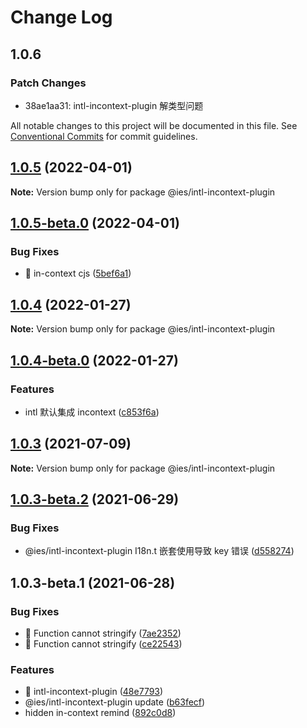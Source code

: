 # Change Log

## 1.0.6

### Patch Changes

- 38ae1aa31: intl-incontext-plugin 解类型问题

All notable changes to this project will be documented in this file.
See [Conventional Commits](https://conventionalcommits.org) for commit guidelines.

## [1.0.5](https://code.byted.org/ies/starling/compare/@ies/intl-incontext-plugin@1.0.5-beta.0...@ies/intl-incontext-plugin@1.0.5) (2022-04-01)

**Note:** Version bump only for package @ies/intl-incontext-plugin

## [1.0.5-beta.0](https://code.byted.org/ies/starling/compare/@ies/intl-incontext-plugin@1.0.4...@ies/intl-incontext-plugin@1.0.5-beta.0) (2022-04-01)

### Bug Fixes

- 🐛 in-context cjs ([5bef6a1](https://code.byted.org/ies/starling/commits/5bef6a14eda01cf4d7f4d9572d880168968bf931))

## [1.0.4](https://code.byted.org/ies/starling/compare/@ies/intl-incontext-plugin@1.0.4-beta.0...@ies/intl-incontext-plugin@1.0.4) (2022-01-27)

**Note:** Version bump only for package @ies/intl-incontext-plugin

## [1.0.4-beta.0](https://code.byted.org/ies/starling/compare/@ies/intl-incontext-plugin@1.0.3...@ies/intl-incontext-plugin@1.0.4-beta.0) (2022-01-27)

### Features

- intl 默认集成 incontext ([c853f6a](https://code.byted.org/ies/starling/commits/c853f6a994d87fafe936dedbf1f0de12d9c1ec18))

## [1.0.3](https://code.byted.org/ies/starling/compare/@ies/intl-incontext-plugin@1.0.3-beta.2...@ies/intl-incontext-plugin@1.0.3) (2021-07-09)

**Note:** Version bump only for package @ies/intl-incontext-plugin

## [1.0.3-beta.2](https://code.byted.org/ies/starling/compare/@ies/intl-incontext-plugin@1.0.3-beta.1...@ies/intl-incontext-plugin@1.0.3-beta.2) (2021-06-29)

### Bug Fixes

- @ies/intl-incontext-plugin I18n.t 嵌套使用导致 key 错误 ([d558274](https://code.byted.org/ies/starling/commits/d55827402f0769fa4712fd544d2f2c810a8bd2db))

## 1.0.3-beta.1 (2021-06-28)

### Bug Fixes

- :bug: Function cannot stringify ([7ae2352](https://code.byted.org/ies/starling/commits/7ae2352924b58fc9b1dbd8264888fdcd3f616b8d))
- :bug: Function cannot stringify ([ce22543](https://code.byted.org/ies/starling/commits/ce22543d96590de2b06151fca1556332209c4b94))

### Features

- :triangular_flag_on_post: intl-incontext-plugin ([48e7793](https://code.byted.org/ies/starling/commits/48e7793ff10911e91c9ae7569ca17222327e74c1))
- @ies/intl-incontext-plugin update ([b63fecf](https://code.byted.org/ies/starling/commits/b63fecf35b593baa45e5fcf0c839cc88d9dc483e))
- hidden in-context remind ([892c0d8](https://code.byted.org/ies/starling/commits/892c0d8ad1b2c9cf5c9683abcf4c798d865df44d))
